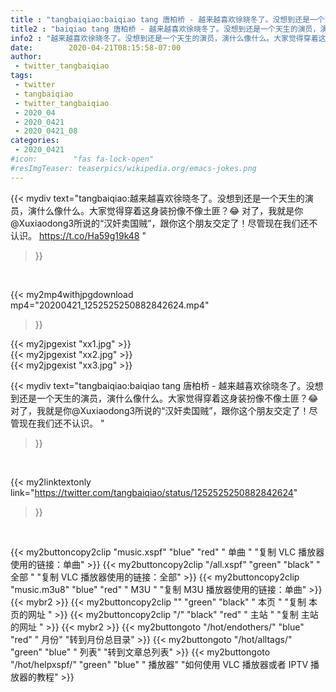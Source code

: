 ```yaml
---
title : "tangbaiqiao:baiqiao tang 唐柏桥 - 越来越喜欢徐晓冬了。没想到还是一个天生的演员，演什么像什么。大家觉得穿着这身装扮像不像土匪？😂 对了，我就是你@Xuxiaodong3所说的“汉奸卖国贼”，跟你这个朋友交定了！尽管现在我们还不认识。 "
title2 : "baiqiao tang 唐柏桥 - 越来越喜欢徐晓冬了。没想到还是一个天生的演员，演什么像什么。大家觉得穿着这身装扮像不像土匪？😂 对了，我就是你@Xuxiaodong3所说的“汉奸卖国贼”，跟你这个朋友交定了！尽管现在我们还不认识。 "
info2 : "越来越喜欢徐晓冬了。没想到还是一个天生的演员，演什么像什么。大家觉得穿着这身装扮像不像土匪？😂 对了，我就是你@Xuxiaodong3所说的“汉奸卖国贼”，跟你这个朋友交定了！尽管现在我们还不认识。 https://t.co/Ha59g19k48 "
date:        2020-04-21T08:15:58-07:00
author:
 - twitter_tangbaiqiao
tags:
 - twitter
 - tangbaiqiao
 - twitter_tangbaiqiao
 - 2020_04
 - 2020_0421
 - 2020_0421_08
categories:
 - 2020_0421
#icon:        "fas fa-lock-open"
#resImgTeaser: teaserpics/wikipedia.org/emacs-jokes.png
---
```


{{< mydiv text="tangbaiqiao:越来越喜欢徐晓冬了。没想到还是一个天生的演员，演什么像什么。大家觉得穿着这身装扮像不像土匪？😂 对了，我就是你@Xuxiaodong3所说的“汉奸卖国贼”，跟你这个朋友交定了！尽管现在我们还不认识。 https://t.co/Ha59g19k48 "
>}}
<br>


{{< my2mp4withjpgdownload mp4="20200421_1252525250882842624.mp4"
>}}

{{< my2jpgexist "xx1.jpg" >}}<br>
{{< my2jpgexist "xx2.jpg" >}}<br>
{{< my2jpgexist "xx3.jpg" >}}<br>



{{< mydiv text="tangbaiqiao:baiqiao tang 唐柏桥 - 越来越喜欢徐晓冬了。没想到还是一个天生的演员，演什么像什么。大家觉得穿着这身装扮像不像土匪？😂 对了，我就是你@Xuxiaodong3所说的“汉奸卖国贼”，跟你这个朋友交定了！尽管现在我们还不认识。 "
>}}
<br>

{{< my2linktextonly link="https://twitter.com/tangbaiqiao/status/1252525250882842624"
>}}


<br>

{{< my2buttoncopy2clip "music.xspf"        "blue"   "red"    " 单曲 "  "复制 VLC 播放器使用的链接：单曲" >}} {{< my2buttoncopy2clip "/all.xspf"         "green"  "black"  " 全部 "  "复制 VLC 播放器使用的链接：全部" >}} {{< my2buttoncopy2clip "music.m3u8"        "blue"   "red"    " M3U  "    "复制 M3U 播放器使用的链接：单曲" >}} {{< mybr2 >}} {{< my2buttoncopy2clip ""                  "green"  "black"  " 本页 "    "复制 本页的网址 " >}} {{< my2buttoncopy2clip "/"                 "black"  "red"    " 主站 "    "复制 主站的网址 " >}} {{< mybr2 >}} {{< my2buttongoto      "/hot/endothers/"   "blue"   "red"    " 月份"   "转到月份总目录" >}} {{< my2buttongoto      "/hot/alltags/"     "green"  "blue"   " 列表"   "转到文章总列表" >}} {{< my2buttongoto      "/hot/helpxspf/"    "green"  "blue"   " 播放器" "如何使用 VLC 播放器或者 IPTV 播放器的教程" >}} 
